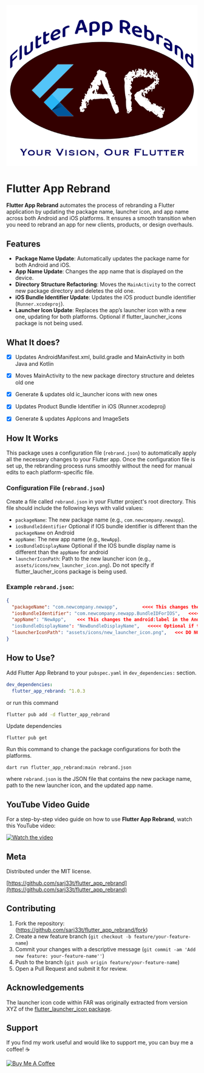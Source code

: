 ![FARLogo](https://raw.githubusercontent.com/sarj33t/flutter_app_rebrand/main/FAR-logo.png)

# Flutter App Rebrand

**Flutter App Rebrand** automates the process of rebranding a Flutter application by updating the package name, launcher icon, and app name across both Android and iOS platforms. It ensures a smooth transition when you need to rebrand an app for new clients, products, or design overhauls.

## Features

- **Package Name Update**: Automatically updates the package name for both Android and iOS.
- **App Name Update**: Changes the app name that is displayed on the device.
- **Directory Structure Refactoring**: Moves the `MainActivity` to the correct new package directory and deletes the old one.
- **iOS Bundle Identifier Update**: Updates the iOS product bundle identifier (`Runner.xcodeproj`).
- **Launcher Icon Update**: Replaces the app’s launcher icon with a new one, updating for both platforms.  Optional if flutter_launcher_icons package is not being used.


## What It does?
- [x] Updates AndroidManifest.xml, build.gradle and MainActivity in both Java and Kotlin
- [x] Moves MainActivity to the new package directory structure and deletes old one
- [x] Generate & updates old ic_launcher icons with new ones
- [x] Updates Product Bundle Identifier in iOS (Runner.xcodeproj)
- [x] Generate & updates AppIcons and ImageSets


## How It Works

This package uses a configuration file (`rebrand.json`) to automatically apply all the necessary changes to your Flutter app. Once the configuration file is set up, the rebranding process runs smoothly without the need for manual edits to each platform-specific file.

### Configuration File (`rebrand.json`)

Create a file called `rebrand.json` in your Flutter project's root directory. This file should include the following keys with valid values:
- `packageName`: The new package name (e.g., `com.newcompany.newapp`).
- `iosBundleIdentifier` Optional if IOS bundle identifier is different than the `packageName` on Android
- `appName`: The new app name (e.g., `NewApp`).
- `iosBundleDisplayName` Optional if the IOS bundle display name is different than the `appName` for android
- `launcherIconPath`: Path to the new launcher icon (e.g., `assets/icons/new_launcher_icon.png`).  Do not specify if flutter_laucher_icons package is being used.

### Example `rebrand.json`:
```json
{
  "packageName": "com.newcompany.newapp",         <<<< This changes the android <manfest package=XXXX > name and also BundleIdentifer unless "iosBundleIdentifier" is specified
  "iosBundleIdentifier": "com.newcompany.newapp.BundleIDForIOS",   <<<< Optional if IOS bundle identifier is different than the "packageName" on Android
  "appName": "NewApp",    <<< This changes the android:label in the AndroidManifest.xml (and BundleDisplayName on IOS if "iosBundleDisplayName" is not specified)
  "iosBundleDisplayName": "NewBundleDisplayName",   <<<<< Optional if the IOS bundle display name is different than the "appName" on android
  "launcherIconPath": "assets/icons/new_launcher_icon.png",   <<< DO NOT specify if flutter_launcher_icons package is being used
}
```


## How to Use?

Add Flutter App Rebrand to your `pubspec.yaml` in `dev_dependencies:` section.
```yaml
dev_dependencies: 
  flutter_app_rebrand: ^1.0.3
```
or run this command
```bash
flutter pub add -d flutter_app_rebrand
```


Update dependencies
```
flutter pub get
```
Run this command to change the package configurations for both the platforms.

```
dart run flutter_app_rebrand:main rebrand.json
```

where `rebrand.json` is the JSON file that contains the new package name, path to the new launcher icon, and the updated app name.

## YouTube Video Guide

For a step-by-step video guide on how to use **Flutter App Rebrand**, watch this YouTube video:

[![Watch the video](https://img.youtube.com/vi/qMqxev7-gV4/maxresdefault.jpg)](https://www.youtube.com/watch?v=qMqxev7-gV4)


## Meta

Distributed under the MIT license.

[https://github.com/sarj33t/flutter_app_rebrand](https://github.com/sarj33t/flutter_app_rebrand)

## Contributing

1. Fork the repository: (<https://github.com/sarj33t/flutter_app_rebrand/fork>)
2. Create a new feature branch (`git checkout -b feature/your-feature-name`)
3. Commit your changes with a descriptive message (`git commit -am 'Add new feature: your-feature-name''`)
4. Push to the branch (`git push origin feature/your-feature-name`)
5. Open a Pull Request and submit it for review.

## Acknowledgements

The launcher icon code within FAR was originally extracted from version XYZ of the [flutter_launcher_icon package](https://pub.dev/packages/flutter_launcher_icons).

## Support

If you find my work useful and would like to support me, you can buy me a coffee! ☕️

[![Buy Me A Coffee](https://img.shields.io/badge/Buy%20Me%20A%20Coffee-FFDD00?style=flat-square&logo=buy-me-a-coffee&logoColor=black)](https://buymeacoffee.com/sarj33t)
